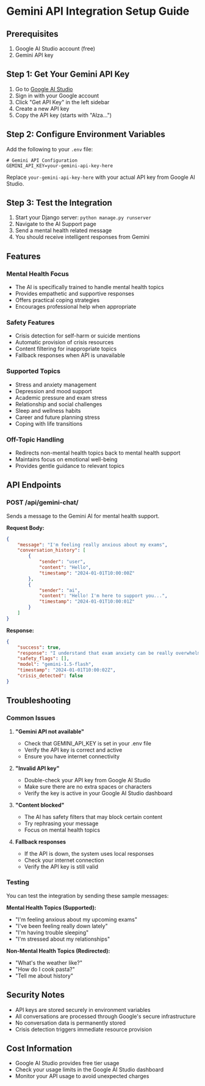 # Gemini API Integration Setup Guide

## Prerequisites
1. Google AI Studio account (free)
2. Gemini API key

## Step 1: Get Your Gemini API Key

1. Go to [Google AI Studio](https://aistudio.google.com/)
2. Sign in with your Google account
3. Click "Get API Key" in the left sidebar
4. Create a new API key
5. Copy the API key (starts with "AIza...")

## Step 2: Configure Environment Variables

Add the following to your `.env` file:

```env
# Gemini API Configuration
GEMINI_API_KEY=your-gemini-api-key-here
```

Replace `your-gemini-api-key-here` with your actual API key from Google AI Studio.

## Step 3: Test the Integration

1. Start your Django server: `python manage.py runserver`
2. Navigate to the AI Support page
3. Send a mental health related message
4. You should receive intelligent responses from Gemini

## Features

### Mental Health Focus
- The AI is specifically trained to handle mental health topics
- Provides empathetic and supportive responses
- Offers practical coping strategies
- Encourages professional help when appropriate

### Safety Features
- Crisis detection for self-harm or suicide mentions
- Automatic provision of crisis resources
- Content filtering for inappropriate topics
- Fallback responses when API is unavailable

### Supported Topics
- Stress and anxiety management
- Depression and mood support
- Academic pressure and exam stress
- Relationship and social challenges
- Sleep and wellness habits
- Career and future planning stress
- Coping with life transitions

### Off-Topic Handling
- Redirects non-mental health topics back to mental health support
- Maintains focus on emotional well-being
- Provides gentle guidance to relevant topics

## API Endpoints

### POST /api/gemini-chat/
Sends a message to the Gemini AI for mental health support.

**Request Body:**
```json
{
    "message": "I'm feeling really anxious about my exams",
    "conversation_history": [
        {
            "sender": "user",
            "content": "Hello",
            "timestamp": "2024-01-01T10:00:00Z"
        },
        {
            "sender": "ai", 
            "content": "Hello! I'm here to support you...",
            "timestamp": "2024-01-01T10:00:01Z"
        }
    ]
}
```

**Response:**
```json
{
    "success": true,
    "response": "I understand that exam anxiety can be really overwhelming...",
    "safety_flags": [],
    "model": "gemini-1.5-flash",
    "timestamp": "2024-01-01T10:00:02Z",
    "crisis_detected": false
}
```

## Troubleshooting

### Common Issues

1. **"Gemini API not available"**
   - Check that GEMINI_API_KEY is set in your .env file
   - Verify the API key is correct and active
   - Ensure you have internet connectivity

2. **"Invalid API key"**
   - Double-check your API key from Google AI Studio
   - Make sure there are no extra spaces or characters
   - Verify the key is active in your Google AI Studio dashboard

3. **"Content blocked"**
   - The AI has safety filters that may block certain content
   - Try rephrasing your message
   - Focus on mental health topics

4. **Fallback responses**
   - If the API is down, the system uses local responses
   - Check your internet connection
   - Verify the API key is still valid

### Testing

You can test the integration by sending these sample messages:

**Mental Health Topics (Supported):**
- "I'm feeling anxious about my upcoming exams"
- "I've been feeling really down lately"
- "I'm having trouble sleeping"
- "I'm stressed about my relationships"

**Non-Mental Health Topics (Redirected):**
- "What's the weather like?"
- "How do I cook pasta?"
- "Tell me about history"

## Security Notes

- API keys are stored securely in environment variables
- All conversations are processed through Google's secure infrastructure
- No conversation data is permanently stored
- Crisis detection triggers immediate resource provision

## Cost Information

- Google AI Studio provides free tier usage
- Check your usage limits in the Google AI Studio dashboard
- Monitor your API usage to avoid unexpected charges
